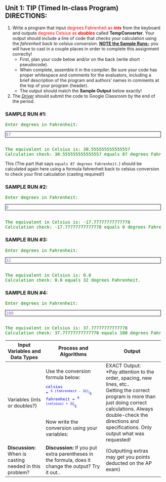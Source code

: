 ## Unit 1: TIP (Timed In-class Program) DIRECTIONS:
1. Write a program that input <span style="color:red">degrees Fahrenheit as <b><i>ints</i></b></span> from the keyboard and outputs <span style="color:red">degrees Celsius as <i><b>doubles</b></i></span> called <b>TempConverter</b>. Your output should include a line of code that checks your calculation using the <i>fahrenheit back to celsius conversion</i>. <u><b>NOTE the Sample Runs-</b></u> you will have to cast in a couple places in order to complete this assignment correctly!
   * First, plan your code below and/or on the back (write short pseudocode).
   * When complete, assemble it in the compiler. Be sure your code has proper whitespace and comments for the evaluators, including a brief description of the program and authors’ names in comments at the top of your program (header).
   * The output should match the <b>Sample Output</b> below exactly!
2. The <i><u>Driver</u></i> should submit the code to Google Classroom by the end of the period.

### SAMPLE RUN #1:
<pre style="color:green">
Enter degrees in Fahrenheit:
<p style="padding: 1px; border: 1px solid black;color:mediumpurple">87</p>
The equivalent in Celsius is: 30.555555555555557
Calculation check: 30.555555555555557 equals 87 degrees Fahrenheit.
</pre>
This (The part that says `equals 87 degrees Fahrenheit.`) should be calculated again here using a formula fahrenheit back to celsius conversion  to check your first calculation (casting required!)

### SAMPLE RUN #2:
<pre style="color:green">
Enter degrees in Fahrenheit:
<p style="padding: 1px; border: 1px solid black;color:mediumpurple">0</p>
The equivalent in Celsius is: -17.77777777777778
Calculation check: -17.77777777777778 equals 0 degrees Fahrenheit.
</pre>

### SAMPLE RUN #3:
<pre style="color:green">
Enter degrees in Fahrenheit:
<p style="padding: 1px; border: 1px solid black;color:mediumpurple">32</p>
The equivalent in Celsius is: 0.0
Calculation check: 0.0 equals 32 degrees Fahrenheit.
</pre>

### SAMPLE RUN #4:
<pre style="color:green">
Enter degrees in Fahrenheit:
<p style="padding: 1px; border: 1px solid black;color:mediumpurple">100</p>
The equivalent in Celsius is: 37.77777777777778
Calculation check: 37.77777777777778 equals 100 degrees Fahrenheit.
</pre>



| Input Variables and Data Types                             | Process and Algorithms                                                                                                                                                                                                                           | Output                                                                                                                                                                                                                                       |
|------------------------------------------------------------|--------------------------------------------------------------------------------------------------------------------------------------------------------------------------------------------------------------------------------------------------|----------------------------------------------------------------------------------------------------------------------------------------------------------------------------------------------------------------------------------------------|
| Variables (ints or doubles?)                               | Use the conversion formula below:<br><pre style="color:blue">celsius = <sup>5 (fahrenheit - 32)</sup>&frasl;<sub>9</sub><br>fahrenheit = <sup>9 (celsius) + 32</sup>&frasl;<sub>5</sub></pre> <br>Now write the conversion using your variables: | EXACT Output:<br>*Pay attention to the order, spacing, new lines, etc.. <br>Getting the correct program is more than just doing correct calculations. Always double-check the directions and specifications. Only output what was requested! |
| <b>Discussion:</b> When is casting needed in this problem? | <b>Discussion:</b> If you put extra parentheses in the formula, does it change the output? Try it out..                                                                                                                                          | (Outputting extras may get you points deducted on the AP exam)                                                                                                                                                                               |
